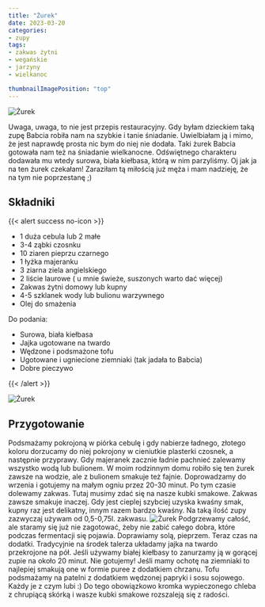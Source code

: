 ```yaml
---
title: "Żurek"
date: 2023-03-20
categories:
- zupy
tags:
- zakwas żytni
- wegańskie
- jarzyny
- wielkanoc

thumbnailImagePosition: "top"
---
```

![Żurek](/img/zurek/zurek-1.JPG)

Uwaga, uwaga, to nie jest przepis restauracyjny. Gdy byłam dzieckiem taką zupę Babcia robiła nam na szybkie i tanie śniadanie. Uwielbiałam ją i mimo, że jest naprawdę prosta nic bym do niej nie dodała. Taki żurek Babcia gotowała nam też na śniadanie wielkanocne. Odświętnego charakteru dodawała mu wtedy surowa, biała kiełbasa, którą w nim parzyliśmy. Oj jak ja na ten żurek czekałam! Zaraziłam tą miłością już męża i mam nadzieję, że na tym nie poprzestanę ;)
<!--more-->

## Składniki
{{< alert success no-icon >}}
- 1 duża cebula lub 2 małe
- 3-4 ząbki czosnku
- 10 ziaren pieprzu czarnego
- 1 łyżka majeranku
- 3 ziarna ziela angielskiego
- 2 liście laurowe ( u mnie świeże, suszonych warto dać więcej)
- Zakwas żytni domowy lub kupny
- 4-5 szklanek wody lub bulionu warzywnego
- Olej do smażenia

Do podania:
- Surowa, biała kiełbasa
- Jajka ugotowane na twardo
- Wędzone i podsmażone tofu
- Ugotowane i ugniecione ziemniaki (tak jadała to Babcia)
- Dobre pieczywo



{{< /alert >}}

![Żurek](/img/zurek/zurek-2.JPG)
## Przygotowanie
Podsmażamy pokrojoną w piórka cebulę i gdy nabierze ładnego, złotego koloru dorzucamy do niej pokrojony w cieniutkie plasterki czosnek, a następnie przyprawy. Gdy majeranek zacznie ładnie pachnieć zalewamy wszystko wodą lub bulionem. W moim rodzinnym domu robiło się ten żurek zawsze na wodzie, ale z bulionem smakuje też fajnie. Doprowadzamy do wrzenia i gotujemy na małym ogniu przez 20-30 minut. Po tym czasie dolewamy zakwas. Tutaj musimy zdać się na nasze kubki smakowe. Zakwas zawsze smakuje inaczej. Gdy jest cieplej szybciej uzyska kwaśny smak, kupny raz jest delikatny, innym razem bardzo kwaśny. Na taką ilość zupy zazwyczaj używam od 0,5-0,75l. zakwasu. 
![Żurek](/img/zurek/zurek-3.JPG)
Podgrzewamy całość, ale staramy się już nie zagotować, żeby nie zabić całego dobra, które podczas fermentacji się pojawia. Doprawiamy solą, pieprzem. Teraz czas na dodatki. Tradycyjnie na środek talerza układamy jajka na twardo przekrojone na pół. Jeśli używamy białej kiełbasy to zanurzamy ją w gorącej zupie na około 20 minut. Nie gotujemy! Jeśli mamy ochotę na ziemniaki to najlepiej smakują one w formie puree z dodatkiem chrzanu. Tofu podsmażamy na patelni z dodatkiem wędzonej papryki i sosu sojowego. Każdy je z czym lubi :) Do tego obowiązkowo kromka wypieczonego chleba z chrupiącą skórką  i wasze kubki smakowe rozszaleją się z radości. 

